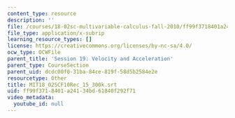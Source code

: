 ```yaml
---
content_type: resource
description: ''
file: /courses/18-02sc-multivariable-calculus-fall-2010/ff99f3718401a24134bd61840f292f71_MIT18_02SCF10Rec_15_300k.srt
file_type: application/x-subrip
learning_resource_types: []
license: https://creativecommons.org/licenses/by-nc-sa/4.0/
ocw_type: OCWFile
parent_title: 'Session 19: Velocity and Acceleration'
parent_type: CourseSection
parent_uid: dcdc00f0-31ba-84ce-819f-58d5b2584e2e
resourcetype: Other
title: MIT18_02SCF10Rec_15_300k.srt
uid: ff99f371-8401-a241-34bd-61840f292f71
video_metadata:
  youtube_id: null
---
```

